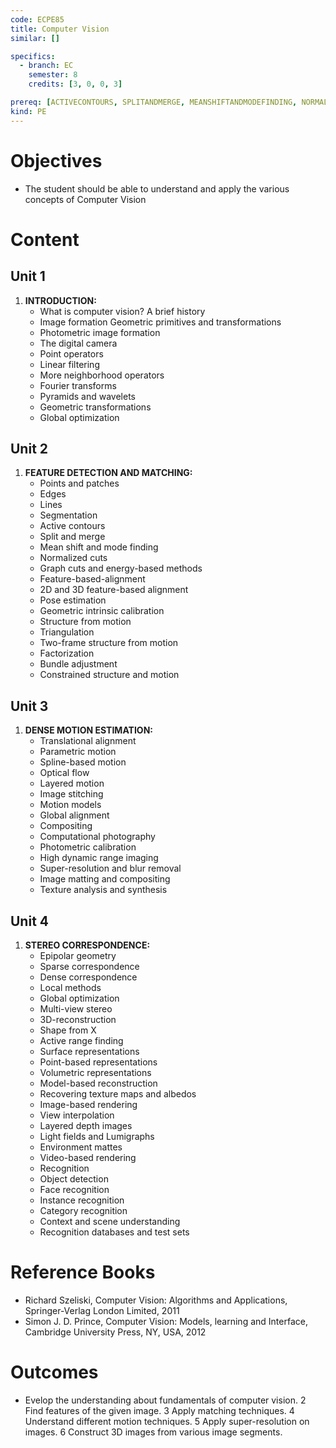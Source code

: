 ```yaml
---
code: ECPE85
title: Computer Vision
similar: []

specifics:
  - branch: EC
    semester: 8
    credits: [3, 0, 0, 3]

prereq: [ACTIVECONTOURS, SPLITANDMERGE, MEANSHIFTANDMODEFINDING, NORMALIZEDCUTS, GRAPHCUTS]
kind: PE
---
```


# Objectives

- The student should be able to understand and apply the various concepts of Computer Vision

# Content

## Unit 1

1. **INTRODUCTION:**
   - What is computer vision? A brief history
   - Image formation Geometric primitives and transformations
   - Photometric image formation
   - The digital camera
   - Point operators
   - Linear filtering
   - More neighborhood operators
   - Fourier transforms
   - Pyramids and wavelets
   - Geometric transformations
   - Global optimization

## Unit 2

1. **FEATURE DETECTION AND MATCHING:**
   - Points and patches
   - Edges
   - Lines
   - Segmentation
   - Active contours
   - Split and merge
   - Mean shift and mode finding
   - Normalized cuts
   - Graph cuts and energy-based methods
   - Feature-based-alignment
   - 2D and 3D feature-based alignment
   - Pose estimation
   - Geometric intrinsic calibration
   - Structure from motion
   - Triangulation
   - Two-frame structure from motion
   - Factorization
   - Bundle adjustment
   - Constrained structure and motion

## Unit 3

1. **DENSE MOTION ESTIMATION:**
   - Translational alignment
   - Parametric motion
   - Spline-based motion
   - Optical flow
   - Layered motion
   - Image stitching
   - Motion models
   - Global alignment
   - Compositing
   - Computational photography
   - Photometric calibration
   - High dynamic range imaging
   - Super-resolution and blur removal
   - Image matting and compositing
   - Texture analysis and synthesis

## Unit 4

1. **STEREO CORRESPONDENCE:**
   - Epipolar geometry
   - Sparse correspondence
   - Dense correspondence
   - Local methods
   - Global optimization
   - Multi-view stereo
   - 3D-reconstruction
   - Shape from X
   - Active range finding
   - Surface representations
   - Point-based representations
   - Volumetric representations
   - Model-based reconstruction
   - Recovering texture maps and albedos
   - Image-based rendering
   - View interpolation
   - Layered depth images
   - Light fields and Lumigraphs
   - Environment mattes
   - Video-based rendering
   - Recognition
   - Object detection
   - Face recognition
   - Instance recognition
   - Category recognition
   - Context and scene understanding
   - Recognition databases and test sets

# Reference Books

- Richard Szeliski, Computer Vision: Algorithms and Applications, Springer-Verlag London Limited, 2011
- Simon J. D. Prince, Computer Vision: Models, learning and Interface, Cambridge University Press, NY, USA, 2012

# Outcomes

- Evelop the understanding about fundamentals of computer vision. 2 Find features of the given image. 3 Apply matching techniques. 4 Understand different motion techniques. 5 Apply super-resolution on images. 6 Construct 3D images from various image segments.

